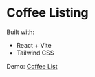 # Coffee Listing

Built with:

- React + Vite
- Tailwind CSS

Demo: [Coffee List](https://coffee-listing-six.vercel.app/)
